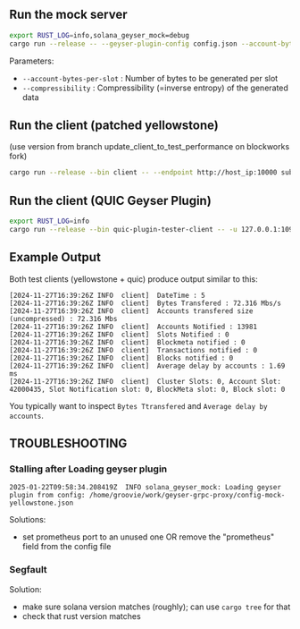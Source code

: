 

## Run the mock server
```bash
export RUST_LOG=info,solana_geyser_mock=debug
cargo run --release -- --geyser-plugin-config config.json --account-bytes-per-slot 4000000 --compressibility 0.5
```

Parameters:
- `--account-bytes-per-slot` : Number of bytes to be generated per slot
- `--compressibility` : Compressibility (=inverse entropy) of the generated data

## Run the client (patched yellowstone)
(use version from branch update_client_to_test_performance on blockworks fork)
```bash
cargo run --release --bin client -- --endpoint http://host_ip:10000 subscribe --accounts
```

## Run the client (QUIC Geyser Plugin)
```bash
export RUST_LOG=info
cargo run --release --bin quic-plugin-tester-client -- -u 127.0.0.1:10900
```


## Example Output
Both test clients (yellowstone + quic) produce output similar to this:
```
[2024-11-27T16:39:26Z INFO  client]  DateTime : 5
[2024-11-27T16:39:26Z INFO  client]  Bytes Transfered : 72.316 Mbs/s
[2024-11-27T16:39:26Z INFO  client]  Accounts transfered size (uncompressed) : 72.316 Mbs
[2024-11-27T16:39:26Z INFO  client]  Accounts Notified : 13981
[2024-11-27T16:39:26Z INFO  client]  Slots Notified : 0
[2024-11-27T16:39:26Z INFO  client]  Blockmeta notified : 0
[2024-11-27T16:39:26Z INFO  client]  Transactions notified : 0
[2024-11-27T16:39:26Z INFO  client]  Blocks notified : 0
[2024-11-27T16:39:26Z INFO  client]  Average delay by accounts : 1.69 ms
[2024-11-27T16:39:26Z INFO  client]  Cluster Slots: 0, Account Slot: 42000435, Slot Notification slot: 0, BlockMeta slot: 0, Block slot: 0
```

You typically want to inspect `Bytes Ttransfered` and `Average delay by accounts`.

## TROUBLESHOOTING
### Stalling after Loading geyser plugin

```
2025-01-22T09:58:34.208419Z  INFO solana_geyser_mock: Loading geyser plugin from config: /home/groovie/work/geyser-grpc-proxy/config-mock-yellowstone.json
```

Solutions:
* set prometheus port to an unused one OR remove the "prometheus" field from the config file

### Segfault

Solution:
* make sure solana version matches (roughly); can use `cargo tree` for that
* check that rust version matches